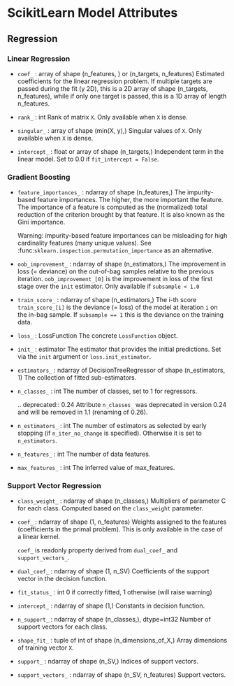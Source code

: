 # ScikitLearn Model Attributes

## Regression

### Linear Regression

* `coef_` : array of shape (n_features, ) or (n_targets, n_features)
    Estimated coefficients for the linear regression problem.
    If multiple targets are passed during the fit (y 2D), this
    is a 2D array of shape (n_targets, n_features), while if only
    one target is passed, this is a 1D array of length n_features.

* `rank_` : int
    Rank of matrix `X`. Only available when `X` is dense.

* `singular_` : array of shape (min(X, y),)
    Singular values of `X`. Only available when `X` is dense.

* `intercept_` : float or array of shape (n_targets,)
    Independent term in the linear model. Set to 0.0 if
    `fit_intercept = False`.


### Gradient Boosting

* `feature_importances_` : ndarray of shape (n_features,)
    The impurity-based feature importances.
    The higher, the more important the feature.
    The importance of a feature is computed as the (normalized)
    total reduction of the criterion brought by that feature.  It is also
    known as the Gini importance.

    Warning: impurity-based feature importances can be misleading for
    high cardinality features (many unique values). See
    :func:`sklearn.inspection.permutation_importance` as an alternative.

* `oob_improvement_` : ndarray of shape (n_estimators,)
    The improvement in loss (= deviance) on the out-of-bag samples
    relative to the previous iteration.
    ``oob_improvement_[0]`` is the improvement in
    loss of the first stage over the ``init`` estimator.
    Only available if ``subsample < 1.0``

* `train_score_` : ndarray of shape (n_estimators,)
    The i-th score ``train_score_[i]`` is the deviance (= loss) of the
    model at iteration ``i`` on the in-bag sample.
    If ``subsample == 1`` this is the deviance on the training data.

* `loss_` : LossFunction
    The concrete ``LossFunction`` object.

* `init_` : estimator
    The estimator that provides the initial predictions.
    Set via the ``init`` argument or ``loss.init_estimator``.

* `estimators_` : ndarray of DecisionTreeRegressor of shape (n_estimators, 1)
    The collection of fitted sub-estimators.

* `n_classes_` : int
    The number of classes, set to 1 for regressors.

    .. deprecated:: 0.24
        Attribute ``n_classes_`` was deprecated in version 0.24 and
        will be removed in 1.1 (renaming of 0.26).

* `n_estimators_` : int
    The number of estimators as selected by early stopping (if
    ``n_iter_no_change`` is specified). Otherwise it is set to
    ``n_estimators``.

* `n_features_` : int
    The number of data features.

* `max_features_` : int
    The inferred value of max_features.


### Support Vector Regression

* `class_weight_` : ndarray of shape (n_classes,)
    Multipliers of parameter C for each class.
    Computed based on the ``class_weight`` parameter.

* `coef_` : ndarray of shape (1, n_features)
    Weights assigned to the features (coefficients in the primal
    problem). This is only available in the case of a linear kernel.

    `coef_` is readonly property derived from `dual_coef_` and
    `support_vectors_`.

* `dual_coef_` : ndarray of shape (1, n_SV)
    Coefficients of the support vector in the decision function.

* `fit_status_` : int
    0 if correctly fitted, 1 otherwise (will raise warning)

* `intercept_` : ndarray of shape (1,)
    Constants in decision function.

* `n_support_` : ndarray of shape (n_classes,), dtype=int32
    Number of support vectors for each class.

* `shape_fit_` : tuple of int of shape (n_dimensions_of_X,)
    Array dimensions of training vector ``X``.

* `support_` : ndarray of shape (n_SV,)
    Indices of support vectors.

* `support_vectors_` : ndarray of shape (n_SV, n_features)
    Support vectors.
